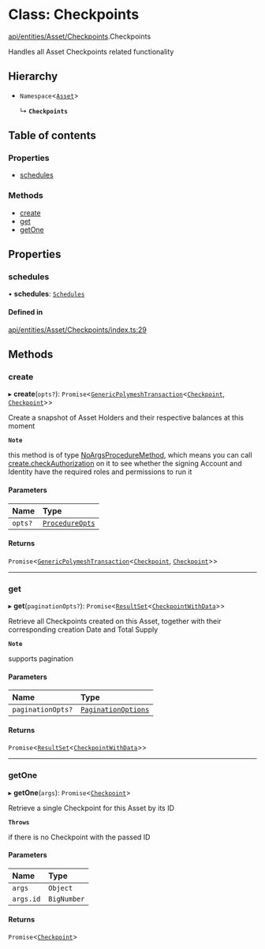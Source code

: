 # Class: Checkpoints

[api/entities/Asset/Checkpoints](../wiki/api.entities.Asset.Checkpoints).Checkpoints

Handles all Asset Checkpoints related functionality

## Hierarchy

- `Namespace`<[`Asset`](../wiki/api.entities.Asset.Asset)\>

  ↳ **`Checkpoints`**

## Table of contents

### Properties

- [schedules](../wiki/api.entities.Asset.Checkpoints.Checkpoints#schedules)

### Methods

- [create](../wiki/api.entities.Asset.Checkpoints.Checkpoints#create)
- [get](../wiki/api.entities.Asset.Checkpoints.Checkpoints#get)
- [getOne](../wiki/api.entities.Asset.Checkpoints.Checkpoints#getone)

## Properties

### schedules

• **schedules**: [`Schedules`](../wiki/api.entities.Asset.Checkpoints.Schedules.Schedules)

#### Defined in

[api/entities/Asset/Checkpoints/index.ts:29](https://github.com/PolymeshAssociation/polymesh-sdk/blob/2d3ac2ae/src/api/entities/Asset/Checkpoints/index.ts#L29)

## Methods

### create

▸ **create**(`opts?`): `Promise`<[`GenericPolymeshTransaction`](../wiki/types#genericpolymeshtransaction)<[`Checkpoint`](../wiki/api.entities.Checkpoint.Checkpoint), [`Checkpoint`](../wiki/api.entities.Checkpoint.Checkpoint)\>\>

Create a snapshot of Asset Holders and their respective balances at this moment

**`Note`**

 this method is of type [NoArgsProcedureMethod](../wiki/types.NoArgsProcedureMethod), which means you can call [create.checkAuthorization](../wiki/types.NoArgsProcedureMethod#checkauthorization)
  on it to see whether the signing Account and Identity have the required roles and permissions to run it

#### Parameters

| Name | Type |
| :------ | :------ |
| `opts?` | [`ProcedureOpts`](../wiki/types.ProcedureOpts) |

#### Returns

`Promise`<[`GenericPolymeshTransaction`](../wiki/types#genericpolymeshtransaction)<[`Checkpoint`](../wiki/api.entities.Checkpoint.Checkpoint), [`Checkpoint`](../wiki/api.entities.Checkpoint.Checkpoint)\>\>

___

### get

▸ **get**(`paginationOpts?`): `Promise`<[`ResultSet`](../wiki/types.ResultSet)<[`CheckpointWithData`](../wiki/types.CheckpointWithData)\>\>

Retrieve all Checkpoints created on this Asset, together with their corresponding creation Date and Total Supply

**`Note`**

 supports pagination

#### Parameters

| Name | Type |
| :------ | :------ |
| `paginationOpts?` | [`PaginationOptions`](../wiki/types.PaginationOptions) |

#### Returns

`Promise`<[`ResultSet`](../wiki/types.ResultSet)<[`CheckpointWithData`](../wiki/types.CheckpointWithData)\>\>

___

### getOne

▸ **getOne**(`args`): `Promise`<[`Checkpoint`](../wiki/api.entities.Checkpoint.Checkpoint)\>

Retrieve a single Checkpoint for this Asset by its ID

**`Throws`**

 if there is no Checkpoint with the passed ID

#### Parameters

| Name | Type |
| :------ | :------ |
| `args` | `Object` |
| `args.id` | `BigNumber` |

#### Returns

`Promise`<[`Checkpoint`](../wiki/api.entities.Checkpoint.Checkpoint)\>

